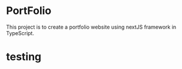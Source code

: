 # PortFolio

This project is to create a portfolio website using nextJS framework in TypeScript.

# testing
